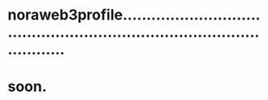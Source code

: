 # noraweb3profile..............................................................................................
# soon.
